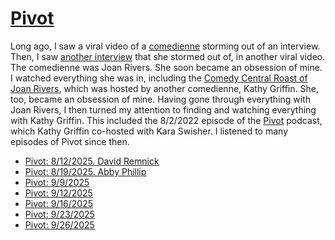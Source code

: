 # [Pivot](https://podcastindex.org/podcast/174725)

Long ago, I saw a viral video of a [comedienne] storming out of an interview. Then, I saw [another interview] that she stormed out of, in another viral video. The comedienne was Joan Rivers. She soon became an obsession of mine. I watched everything she was in, including the [Comedy Central Roast of Joan Rivers], which was hosted by another comedienne, Kathy Griffin. She, too, became an obsession of mine. Having gone through everything with Joan Rivers, I then turned my attention to finding and watching everything with Kathy Griffin. This included the 8/2/2022 episode of the [Pivot] podcast, which Kathy Griffin co-hosted with Kara Swisher. I listened to many episodes of Pivot since then.

[comedienne]: https://www.youtube.com/watch?v=6lKS-Et-VmE
[another interview]: https://www.chron.com/culture/main/article/joan-rivers-swears-at-morning-show-host-during-1745331.php
[Comedy Central Roast of Joan Rivers]: https://www.imdb.com/title/tt1413788/
[Pivot]: https://podcastindex.org/podcast/174725

* [Pivot: 8/12/2025. David Remnick](../2025/09/23/pivot-2025-08-12.md)
* [Pivot: 8/19/2025. Abby Phillip](../2025/09/24/pivot-2025-08-19.md)
* [Pivot: 9/9/2025](../2025/09/24/pivot-2025-09-09.md)
* [Pivot: 9/12/2025](../2025/09/23/pivot-2025-09-12.md)
* [Pivot: 9/16/2025](../2025/09/23/pivot-2025-09-16.md)
* [Pivot: 9/23/2025](../2025/09/25/pivot-2025-09-23.md)
* [Pivot: 9/26/2025](../2025/09/27/pivot-2025-09-26.md)

